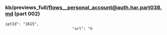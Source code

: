 ### kb/previews_full/flows__personal_account@auth.har.part038.md (part 002)

```md
iptId": "1615",
                              "url": "h
```

```
